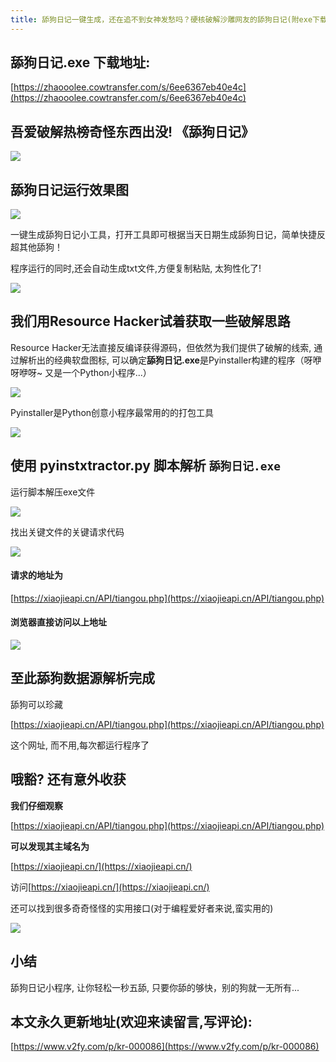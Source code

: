 ```yaml
---
title: 舔狗日记一键生成，还在追不到女神发愁吗？硬核破解沙雕网友的舔狗日记(附exe下载)
---
```


## 舔狗日记.exe 下载地址:



[https://zhaooolee.cowtransfer.com/s/6ee6367eb40e4c](https://zhaooolee.cowtransfer.com/s/6ee6367eb40e4c)





## 吾爱破解热榜奇怪东西出没!  《舔狗日记》

![](https://www.v2fy.com/asset/0i/jikemiji/jikemiji-md/kr-000086.assets/1240.png)



## 舔狗日记运行效果图


![](https://www.v2fy.com/asset/0i/jikemiji/jikemiji-md/kr-000086.assets/strip.gif)

一键生成舔狗日记小工具，打开工具即可根据当天日期生成舔狗日记，简单快捷反超其他舔狗！

程序运行的同时,还会自动生成txt文件,方便复制粘贴, 太狗性化了!

![](https://www.v2fy.com/asset/0i/jikemiji/jikemiji-md/kr-000086.assets/1240-20200726135359573.png)


## 我们用Resource Hacker试着获取一些破解思路

Resource Hacker无法直接反编译获得源码，但依然为我们提供了破解的线索, 通过解析出的经典软盘图标, 可以确定**舔狗日记.exe**是Pyinstaller构建的程序（呀咿呀咿呀~ 又是一个Python小程序...）

![](https://www.v2fy.com/asset/0i/jikemiji/jikemiji-md/kr-000086.assets/1240-20200726135359630.png)

Pyinstaller是Python创意小程序最常用的的打包工具

![](https://www.v2fy.com/asset/0i/jikemiji/jikemiji-md/kr-000086.assets/1240-20200726135359563.png)



## 使用 pyinstxtractor.py 脚本解析 `舔狗日记.exe`

运行脚本解压exe文件

![](https://www.v2fy.com/asset/0i/jikemiji/jikemiji-md/kr-000086.assets/strip-20200726135400204.gif)

找出关键文件的关键请求代码

![](https://www.v2fy.com/asset/0i/jikemiji/jikemiji-md/kr-000086.assets/1240-20200726135359654.png)

#### 请求的地址为

[https://xiaojieapi.cn/API/tiangou.php](https://xiaojieapi.cn/API/tiangou.php)

#### 浏览器直接访问以上地址

![](https://www.v2fy.com/asset/0i/jikemiji/jikemiji-md/kr-000086.assets/1240-20200726135359520.png)

## 至此舔狗数据源解析完成

舔狗可以珍藏

[https://xiaojieapi.cn/API/tiangou.php](https://xiaojieapi.cn/API/tiangou.php)  

这个网址, 而不用,每次都运行程序了

## 哦豁? 还有意外收获

**我们仔细观察** 

[https://xiaojieapi.cn/API/tiangou.php](https://xiaojieapi.cn/API/tiangou.php)

**可以发现其主域名为**

[https://xiaojieapi.cn/](https://xiaojieapi.cn/)

访问[https://xiaojieapi.cn/](https://xiaojieapi.cn/) 

还可以找到很多奇奇怪怪的实用接口(对于编程爱好者来说,蛮实用的)

![](https://www.v2fy.com/asset/0i/jikemiji/jikemiji-md/kr-000086.assets/1240-20200726135359749.png)

## 小结

舔狗日记小程序, 让你轻松一秒五舔, 只要你舔的够快，别的狗就一无所有...





## 本文永久更新地址(欢迎来读留言,写评论):

[https://www.v2fy.com/p/kr-000086](https://www.v2fy.com/p/kr-000086)
